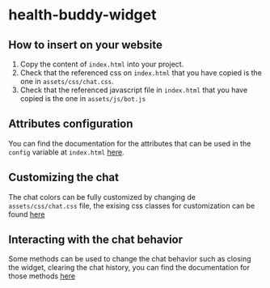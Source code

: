 # health-buddy-widget

## How to insert on your website

1. Copy the content of `index.html` into your project.
2. Check that the referenced css on `index.html` that you have copied is the one in `assets/css/chat.css`.
3. Check that the referenced javascript file in `index.html` that you have copied is the one in `assets/js/bot.js`

## Attributes configuration

You can find the documentation for the attributes that can be used in the `config` variable at `index.html` [here](https://github.com/push-platform/push-webchat#parameters).

## Customizing the chat

The chat colors can be fully customized by changing de `assets/css/chat.css` file, the exising css classes for customization can be found [here](https://github.com/push-platform/push-webchat#styles)

## Interacting with the chat behavior

Some methods can be used to change the chat behavior such as closing the widget, clearing the chat history, you can find the documentation for those methods [here](https://github.com/push-platform/push-webchat#api)